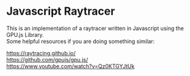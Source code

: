 # Javascript Raytracer

This is an implementation of a raytracer written in Javascript using the GPU.js Library.  
Some helpful resources if you are doing something similar:  
  
https://raytracing.github.io/  
https://github.com/gpujs/gpu.js/  
https://www.youtube.com/watch?v=Qz0KTGYJtUk  
